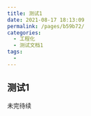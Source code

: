 ```yaml
---
title: 测试1
date: 2021-08-17 18:13:09
permalink: /pages/b59b72/
categories:
  - 工程化
  - 测试文档1
tags:
  - 
---
```

## 测试1

未完待续


